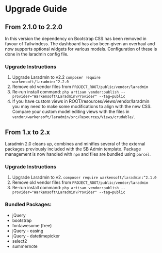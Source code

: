 # Upgrade Guide

## From 2.1.0 to 2.2.0

In this version the dependency on Bootstrap CSS has been removed in favour
of Tailwindcss. The dashboard has also been given an overhaul and now supports
optional widgets for various models. Configuration of these is done in the 
laradmin config file.

### Upgrade Instructions

1. Upgrade Laradmin to v2.2 `composer require warkensoft/laradmin:^2.2.0`
2. Remove old vendor files from `PROJECT_ROOT/public/vendor/laradmin`
3. Re-run install command:
   `php artisan vendor:publish --provider="Warkensoft\Laradmin\Provider" --tag=public`
4. If you have custom views in ROOT/resources/views/vendor/laradmin you may need to
   make some modifications to align with the new CSS. Compare your custom model editing
   views with the files in `vendor/warkensoft/laradmin/src/Resources/Views/crudable/`.

## From 1.x to 2.x

Laradmin 2.0 cleans up, combines and minifies several of the external 
packages previously included with the SB Admin template. Package 
management is now handled with `npm` and files are bundled using `parcel`.

### Upgrade Instructions

1. Upgrade Laradmin to v2. `composer require warkensoft/laradmin:^2.1.0` 
2. Remove old vendor files from `PROJECT_ROOT/public/vendor/laradmin`
3. Re-run install command: 
    `php artisan vendor:publish --provider="Warkensoft\Laradmin\Provider" --tag=public`

### Bundled Packages:

- jQuery
- bootstrap
- fontawesome (free)
- jQuery - easing
- jQuery - datetimepicker
- select2
- summernote

 